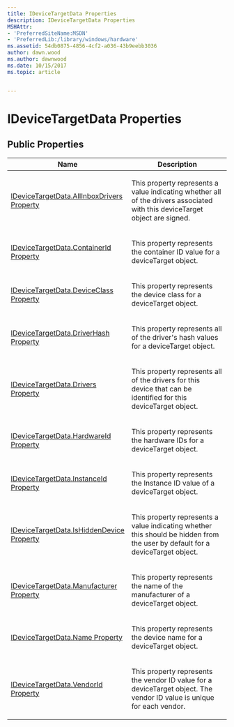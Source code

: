 ```yaml
---
title: IDeviceTargetData Properties
description: IDeviceTargetData Properties
MSHAttr:
- 'PreferredSiteName:MSDN'
- 'PreferredLib:/library/windows/hardware'
ms.assetid: 54db0875-4856-4cf2-a036-43b9eebb3036
author: dawn.wood
ms.author: dawnwood
ms.date: 10/15/2017
ms.topic: article


---
```


# IDeviceTargetData Properties


## <span id="Public_Properties"></span><span id="public_properties"></span><span id="PUBLIC_PROPERTIES"></span>Public Properties


<table>
<colgroup>
<col width="50%" />
<col width="50%" />
</colgroup>
<thead>
<tr class="header">
<th>Name</th>
<th>Description</th>
</tr>
</thead>
<tbody>
<tr class="odd">
<td><p><a href="idevicetargetdataallinboxdrivers-property.md" data-raw-source="[IDeviceTargetData.AllInboxDrivers Property](idevicetargetdataallinboxdrivers-property.md)">IDeviceTargetData.AllInboxDrivers Property</a></p></td>
<td><p>This property represents a value indicating whether all of the drivers associated with this deviceTarget object are signed.</p></td>
</tr>
<tr class="even">
<td><p><a href="idevicetargetdatacontainerid-property.md" data-raw-source="[IDeviceTargetData.ContainerId Property](idevicetargetdatacontainerid-property.md)">IDeviceTargetData.ContainerId Property</a></p></td>
<td><p>This property represents the container ID value for a deviceTarget object.</p></td>
</tr>
<tr class="odd">
<td><p><a href="idevicetargetdatadeviceclass-property.md" data-raw-source="[IDeviceTargetData.DeviceClass Property](idevicetargetdatadeviceclass-property.md)">IDeviceTargetData.DeviceClass Property</a></p></td>
<td><p>This property represents the device class for a deviceTarget object.</p></td>
</tr>
<tr class="even">
<td><p><a href="idevicetargetdatadriverhash-property.md" data-raw-source="[IDeviceTargetData.DriverHash Property](idevicetargetdatadriverhash-property.md)">IDeviceTargetData.DriverHash Property</a></p></td>
<td><p>This property represents all of the driver&#39;s hash values for a deviceTarget object.</p></td>
</tr>
<tr class="odd">
<td><p><a href="idevicetargetdatadrivers-property.md" data-raw-source="[IDeviceTargetData.Drivers Property](idevicetargetdatadrivers-property.md)">IDeviceTargetData.Drivers Property</a></p></td>
<td><p>This property represents all of the drivers for this device that can be identified for this deviceTarget object.</p></td>
</tr>
<tr class="even">
<td><p><a href="idevicetargetdatahardwareid-property.md" data-raw-source="[IDeviceTargetData.HardwareId Property](idevicetargetdatahardwareid-property.md)">IDeviceTargetData.HardwareId Property</a></p></td>
<td><p>This property represents the hardware IDs for a deviceTarget object.</p></td>
</tr>
<tr class="odd">
<td><p><a href="idevicetargetdatainstanceid-property.md" data-raw-source="[IDeviceTargetData.InstanceId Property](idevicetargetdatainstanceid-property.md)">IDeviceTargetData.InstanceId Property</a></p></td>
<td><p>This property represents the Instance ID value of a deviceTarget object.</p></td>
</tr>
<tr class="even">
<td><p><a href="idevicetargetdataishiddendevice-property.md" data-raw-source="[IDeviceTargetData.IsHiddenDevice Property](idevicetargetdataishiddendevice-property.md)">IDeviceTargetData.IsHiddenDevice Property</a></p></td>
<td><p>This property represents a value indicating whether this should be hidden from the user by default for a deviceTarget object.</p></td>
</tr>
<tr class="odd">
<td><p><a href="idevicetargetdatamanufacturer-property.md" data-raw-source="[IDeviceTargetData.Manufacturer Property](idevicetargetdatamanufacturer-property.md)">IDeviceTargetData.Manufacturer Property</a></p></td>
<td><p>This property represents the name of the manufacturer of a deviceTarget object.</p></td>
</tr>
<tr class="even">
<td><p><a href="idevicetargetdataname-property.md" data-raw-source="[IDeviceTargetData.Name Property](idevicetargetdataname-property.md)">IDeviceTargetData.Name Property</a></p></td>
<td><p>This property represents the device name for a deviceTarget object.</p></td>
</tr>
<tr class="odd">
<td><p><a href="idevicetargetdatavendorid-property.md" data-raw-source="[IDeviceTargetData.VendorId Property](idevicetargetdatavendorid-property.md)">IDeviceTargetData.VendorId Property</a></p></td>
<td><p>This property represents the vendor ID value for a deviceTarget object. The vendor ID value is unique for each vendor.</p></td>
</tr>
</tbody>
</table>

 

 

 






